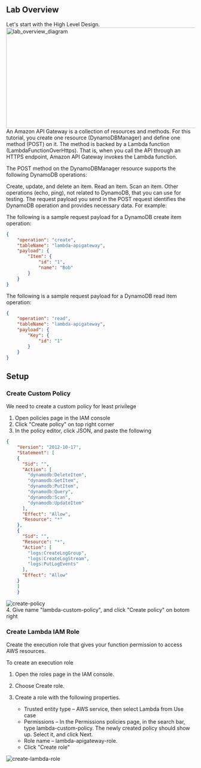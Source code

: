 ## Lab Overview
Let's start with the High Level Design.
<img width="908" height="269" alt="lab_overview_diagram" src="https://github.com/user-attachments/assets/8956b8d5-cd8f-4015-968b-09125473300a" />  
An Amazon API Gateway is a collection of resources and methods. For this tutorial, you create one resource (DynamoDBManager) and define one method (POST) on it. The method is backed by a Lambda function (LambdaFunctionOverHttps). That is, when you call the API through an HTTPS endpoint, Amazon API Gateway invokes the Lambda function.

The POST method on the DynamoDBManager resource supports the following DynamoDB operations:

Create, update, and delete an item.
Read an item.
Scan an item.
Other operations (echo, ping), not related to DynamoDB, that you can use for testing.
The request payload you send in the POST request identifies the DynamoDB operation and provides necessary data. For example:

The following is a sample request payload for a DynamoDB create item operation:  
```json
{
    "operation": "create",
    "tableName": "lambda-apigateway",
    "payload": {
        "Item": {
            "id": "1",
            "name": "Bob"
        }
    }
}
```    

The following is a sample request payload for a DynamoDB read item operation:  
```json
{
    "operation": "read",
    "tableName": "lambda-apigateway",
    "payload": {
        "Key": {
            "id": "1"
        }
    }
}
```
## Setup  

### Create Custom Policy  

We need to create a custom policy for least privilege

1. Open policies page in the IAM console
2. Click "Create policy" on top right corner
3. In the policy editor, click JSON, and paste the following  
```json
{
    "Version": "2012-10-17",
    "Statement": [
    {
      "Sid": "",
      "Action": [
        "dynamodb:DeleteItem",
        "dynamodb:GetItem",
        "dynamodb:PutItem",
        "dynamodb:Query",
        "dynamodb:Scan",
        "dynamodb:UpdateItem"
      ],
      "Effect": "Allow",
      "Resource": "*"
    },
    {
      "Sid": "",
      "Resource": "*",
      "Action": [
        "logs:CreateLogGroup",
        "logs:CreateLogStream",
        "logs:PutLogEvents"
      ],
      "Effect": "Allow"
    }
    ]
    }
```

![create-policy](https://github.com/user-attachments/assets/2f4ea890-a2be-4fc8-85f9-24574ad76ef4)  
4. Give name "lambda-custom-policy", and click "Create policy" on botom right  
### Create Lambda IAM Role  
Create the execution role that gives your function permission to access AWS resources.

To create an execution role

1. Open the roles page in the IAM console.
2. Choose Create role.
3. Create a role with the following properties.

    - Trusted entity type – AWS service, then select Lambda from Use case  
    - Permissions – In the Permissions policies page, in the search bar, type lambda-custom-policy. The newly created policy should show up. Select it, and click Next.
    - Role name – lambda-apigateway-role.  
    - Click "Create role"  

![create-lambda-role](https://github.com/user-attachments/assets/23fe8405-553c-456b-b1c8-d306ed3750d5)
